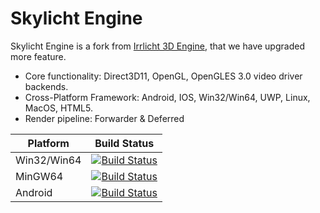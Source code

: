 # Skylicht Engine

Skylicht Engine is a fork from [Irrlicht 3D Engine](http://irrlicht.sourceforge.net), that we have upgraded more feature. 

- Core functionality: Direct3D11, OpenGL, OpenGLES 3.0 video driver backends.
- Cross-Platform Framework: Android, IOS, Win32/Win64, UWP, Linux, MacOS, HTML5.
- Render pipeline: Forwarder & Deferred

| Platform | Build Status |
| ---------------------|-------------|
| Win32/Win64 | [![Build Status](https://ci.appveyor.com/api/projects/status/github/ducphamhong/skylicht-engine?svg=true)](https://ci.appveyor.com/project/ducphamhong/skylicht-engine) |
| MinGW64 | [![Build Status](https://ci.appveyor.com/api/projects/status/github/ducphamhong/skylicht-engine?svg=true)](https://ci.appveyor.com/project/ducphamhong/skylicht-engine) |
| Android | [![Build Status](https://ci.appveyor.com/api/projects/status/github/ducphamhong/skylicht-engine?svg=true)](https://ci.appveyor.com/project/ducphamhong/skylicht-engine) |
